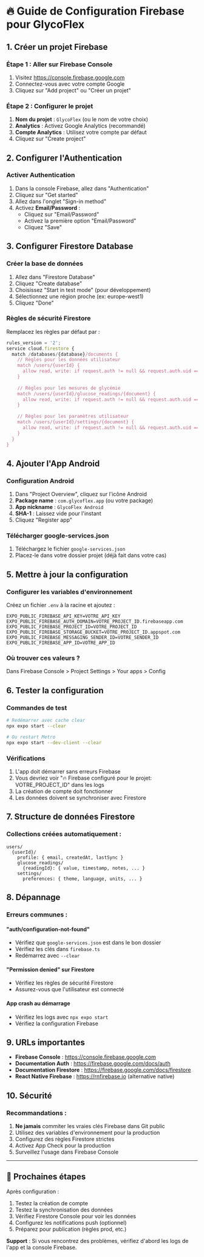 # 🔥 Guide de Configuration Firebase pour GlycoFlex

## 1. Créer un projet Firebase

### Étape 1 : Aller sur Firebase Console
1. Visitez https://console.firebase.google.com
2. Connectez-vous avec votre compte Google
3. Cliquez sur "Add project" ou "Créer un projet"

### Étape 2 : Configurer le projet
1. **Nom du projet** : `GlycoFlex` (ou le nom de votre choix)
2. **Analytics** : Activez Google Analytics (recommandé)
3. **Compte Analytics** : Utilisez votre compte par défaut
4. Cliquez sur "Create project"

## 2. Configurer l'Authentication

### Activer Authentication
1. Dans la console Firebase, allez dans "Authentication"
2. Cliquez sur "Get started"
3. Allez dans l'onglet "Sign-in method"
4. Activez **Email/Password** :
   - Cliquez sur "Email/Password"
   - Activez la première option "Email/Password"
   - Cliquez "Save"

## 3. Configurer Firestore Database

### Créer la base de données
1. Allez dans "Firestore Database"
2. Cliquez "Create database"
3. Choisissez "Start in test mode" (pour développement)
4. Sélectionnez une région proche (ex: europe-west1)
5. Cliquez "Done"

### Règles de sécurité Firestore
Remplacez les règles par défaut par :

```javascript
rules_version = '2';
service cloud.firestore {
  match /databases/{database}/documents {
    // Règles pour les données utilisateur
    match /users/{userId} {
      allow read, write: if request.auth != null && request.auth.uid == userId;
    }
    
    // Règles pour les mesures de glycémie
    match /users/{userId}/glucose_readings/{document} {
      allow read, write: if request.auth != null && request.auth.uid == userId;
    }
    
    // Règles pour les paramètres utilisateur
    match /users/{userId}/settings/{document} {
      allow read, write: if request.auth != null && request.auth.uid == userId;
    }
  }
}
```

## 4. Ajouter l'App Android

### Configuration Android
1. Dans "Project Overview", cliquez sur l'icône Android
2. **Package name** : `com.glycoflex.app` (ou votre package)
3. **App nickname** : `GlycoFlex Android`
4. **SHA-1** : Laissez vide pour l'instant
5. Cliquez "Register app"

### Télécharger google-services.json
1. Téléchargez le fichier `google-services.json`
2. Placez-le dans votre dossier projet (déjà fait dans votre cas)

## 5. Mettre à jour la configuration

### Configurer les variables d'environnement
Créez un fichier `.env` à la racine et ajoutez :

```
EXPO_PUBLIC_FIREBASE_API_KEY=VOTRE_API_KEY
EXPO_PUBLIC_FIREBASE_AUTH_DOMAIN=VOTRE_PROJECT_ID.firebaseapp.com
EXPO_PUBLIC_FIREBASE_PROJECT_ID=VOTRE_PROJECT_ID
EXPO_PUBLIC_FIREBASE_STORAGE_BUCKET=VOTRE_PROJECT_ID.appspot.com
EXPO_PUBLIC_FIREBASE_MESSAGING_SENDER_ID=VOTRE_SENDER_ID
EXPO_PUBLIC_FIREBASE_APP_ID=VOTRE_APP_ID
```

### Où trouver ces valeurs ?
Dans Firebase Console > Project Settings > Your apps > Config

## 6. Tester la configuration

### Commandes de test
```bash
# Redémarrer avec cache clear
npx expo start --clear

# Ou restart Metro
npx expo start --dev-client --clear
```

### Vérifications
1. L'app doit démarrer sans erreurs Firebase
2. Vous devriez voir "🔥 Firebase configuré pour le projet: VOTRE_PROJECT_ID" dans les logs
3. La création de compte doit fonctionner
4. Les données doivent se synchroniser avec Firestore

## 7. Structure de données Firestore

### Collections créées automatiquement :
```
users/
  {userId}/
    profile: { email, createdAt, lastSync }
    glucose_readings/
      {readingId}: { value, timestamp, notes, ... }
    settings/
      preferences: { theme, language, units, ... }
```

## 8. Dépannage

### Erreurs communes :

#### "auth/configuration-not-found"
- Vérifiez que `google-services.json` est dans le bon dossier
- Vérifiez les clés dans `firebase.ts`
- Redémarrez avec `--clear`

#### "Permission denied" sur Firestore
- Vérifiez les règles de sécurité Firestore
- Assurez-vous que l'utilisateur est connecté

#### App crash au démarrage
- Vérifiez les logs avec `npx expo start`
- Vérifiez la configuration Firebase

## 9. URLs importantes

- **Firebase Console** : https://console.firebase.google.com
- **Documentation Auth** : https://firebase.google.com/docs/auth
- **Documentation Firestore** : https://firebase.google.com/docs/firestore
- **React Native Firebase** : https://rnfirebase.io (alternative native)

## 10. Sécurité

### Recommandations :
1. **Ne jamais** commiter les vraies clés Firebase dans Git public
2. Utilisez des variables d'environnement pour la production
3. Configurez des règles Firestore strictes
4. Activez App Check pour la production
5. Surveillez l'usage dans Firebase Console

---

## 🎯 Prochaines étapes

Après configuration :
1. Testez la création de compte
2. Testez la synchronisation des données
3. Vérifiez Firestore Console pour voir les données
4. Configurez les notifications push (optionnel)
5. Préparez pour publication (règles prod, etc.)

**Support** : Si vous rencontrez des problèmes, vérifiez d'abord les logs de l'app et la console Firebase.
